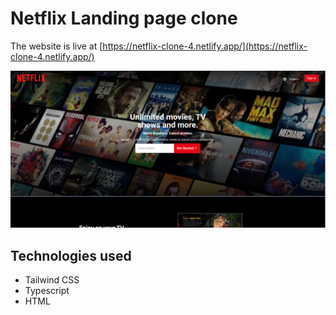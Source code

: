 # Netflix Landing page clone

The website is live at [https://netflix-clone-4.netlify.app/](https://netflix-clone-4.netlify.app/)

![img](/assets/website.png)

## Technologies used

- Tailwind CSS
- Typescript
- HTML
